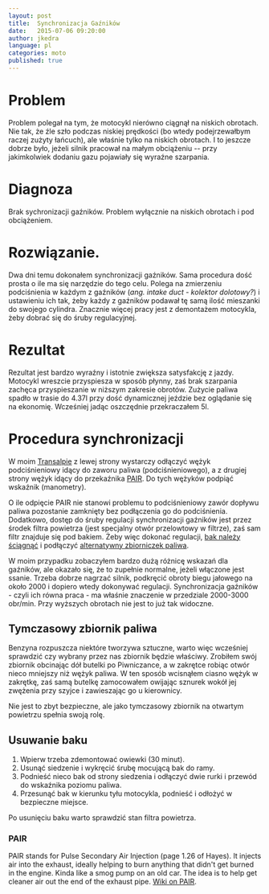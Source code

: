 ```yaml
---
layout: post
title:  Synchronizacja Gaźników
date:   2015-07-06 09:20:00
author: jkedra
language: pl
categories: moto
published: true
---
```

# Problem
Problem polegał na tym, że motocykl nierówno ciągnął
na niskich obrotach. Nie tak, że źle szło podczas niskiej
prędkości (bo wtedy podejrzewałbym raczej zużyty łańcuch),
ale właśnie tylko na niskich obrotach. 
I to jeszcze dobrze było, jeżeli silnik pracował na małym
obciążeniu -- przy jakimkolwiek dodaniu gazu pojawiały
się wyraźne szarpania.

# Diagnoza
Brak sychronizacji gaźników. Problem wyłącznie
na niskich obrotach i pod obciążeniem.

# Rozwiązanie.
Dwa dni temu dokonałem synchronizacji gaźników. Sama procedura dość
prosta o ile ma się narzędzie do tego celu. Polega na zmierzeniu
podciśnienia w każdym z gaźników (_ang. intake duct - kolektor dolotowy?_)
i ustawieniu ich tak, żeby każdy z gaźników podawał tę samą
ilość mieszanki do swojego cylindra. Znacznie więcej pracy jest
z demontażem motocykla, żeby dobrać się do śruby regulacyjnej.

# Rezultat
Rezultat jest bardzo wyraźny i istotnie zwiększa satysfakcję
z jazdy. Motocykl wreszcie przyspiesza w sposób płynny,
zaś brak szarpania zachęca przyspieszanie w niższym
zakresie obrotów. Zużycie paliwa spadło w trasie do 4.37l
przy dość dynamicznej jeździe bez oglądanie się na ekonomię.
Wcześniej jadąc oszczędnie przekraczałem 5l.

# Procedura synchronizacji
W moim [Transalpie][transalp]
z lewej strony wystarczy odłączyć wężyk podciśnieniowy idący do
zaworu paliwa (podciśnieniowego),
a z drugiej strony wężyk idący do przekaźnika [PAIR](#pair).
Do tych wężyków podpiąć wskaźnik (manometry).

O ile odpięcie PAIR nie stanowi problemu to podciśnieniowy zawór dopływu
paliwa pozostanie zamknięty bez podłączenia go do podciśnienia.
Dodatkowo, dostęp do śruby regulacji synchronizacji
gaźników jest przez środek filtra powietrza (jest specjalny otwór przelowtowy
w filtrze), zaś sam filtr znajduje się pod bakiem.
Żeby więc dokonać regulacji, [bak należy ściągnąć](#usuwanie-baku)
i podłączyć [alternatywny zbiorniczek paliwa](#tymczasowy-zbiornik-paliwa).

W moim przypadku zobaczyłem bardzo dużą różnicę wskazań dla gaźników,
ale okazało się, że to zupełnie normalne, jeżeli włączone jest ssanie.
Trzeba dobrze nagrzać silnik, podkręcić obroty biegu jałowego na około 2000
i dopiero wtedy dokonywać regulacji.
Synchronizacja gaźników - czyli ich równa praca - ma właśnie znaczenie
w przedziale 2000-3000 obr/min. Przy wyższych obrotach nie jest to już
tak widoczne.

## Tymczasowy zbiornik paliwa
Benzyna rozpuszcza niektóre tworzywa sztuczne, warto więc wcześniej sprawdzić
czy wybrany przez nas zbiornik będzie właściwy. Zrobiłem swój zbiornik
obcinając dół butelki po Piwniczance, a w zakrętce robiąc otwór nieco mniejszy
niż wężyk paliwa. W ten sposób wcisnąłem ciasno wężyk w zakrętkę, zaś samą
butelkę zamocowałem owijając sznurek wokół jej zwężenia przy szyjce i 
zawieszając go u kierownicy.

Nie jest to zbyt bezpieczne, ale jako tymczasowy zbiornik na otwartym
powietrzu spełnia swoją rolę.

## Usuwanie baku
1. Wpierw trzeba zdemontować owiewki (30 minut). 
2. Usunąć siedzenie i wykręcić śrubę mocującą bak do ramy.
3. Podnieść nieco bak od strony siedzenia i odłączyć dwie rurki
   i przewód do wskaźnika poziomu paliwa.
4. Przesunąć bak w kierunku tyłu motocykla, podnieść
   i odłożyć w bezpieczne miejsce.

Po usunięciu baku warto sprawdzić stan filtra powietrza.

### PAIR
PAIR stands for Pulse Secondary Air Injection (page 1.26 of Hayes).
It injects air into the exhaust, ideally helping to burn anything
that didn't get burned in the engine. Kinda like a smog pump on an old car.
The idea is to help get cleaner air out the end of the exhaust pipe.
[Wiki on PAIR](https://en.wikipedia.org/wiki/Secondary_air_injection).

[transalp]:  http://pl.wikipedia.org/wiki/Honda_Transalp#Honda_XL650V_Transalp "XL650V Transalp"
[hiss]:      https://www.youtube.com/watch?v=db0ee6u7CjQ "Honda Ignition Security System"
[immob]:       http://pl.wikipedia.org/wiki/Immobilizer
[textile]:     http://redcloth.org/textile

